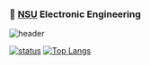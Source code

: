 ### 🌱 [NSU](https://nsu.ac.kr/) Electronic Engineering
<!-- Color: #B983FF | #94B3FD | #94DAFF | #99FEFF -->

![header](https://capsule-render.vercel.app/api?type=waving&color=94B3FD&height=300&section=header&text=NJHDev&fontSize=70&animation=fadeIn&fontAlignY=38&desc=NSU%20E.E.%20Student&descAlignY=51&descAlign=62)

[![status](https://github-readme-stats.vercel.app/api?username=NJHDev&count_private=true&show_icons=true&title_color=B983FF&text_color=ddd&icon_color=94B3FD&bg_color=0d1117&border_color=fff&border_radius=10&card_width=450)](https://github.com/anuraghazra/github-readme-stats) 
[![Top Langs](https://github-readme-stats.vercel.app/api/top-langs/?username=NJHDev&layout=compact&title_color=B983FF&text_color=ddd&icon_color=94B3FD&bg_color=0d1117&border_color=fff&border_radius=10&card_width=300)](https://github.com/anuraghazra/github-readme-stats)



<!--
**NJHdev/NJHDev** is a ✨ _special_ ✨ repository because its `README.md` (this file) appears on your GitHub profile.

Here are some ideas to get you started:

- 🔭 I’m currently working on ...
- 🌱 I’m currently learning ...
- 👯 I’m looking to collaborate on ...
- 🤔 I’m looking for help with ...
- 💬 Ask me about ...
- 📫 How to reach me: ...
- 😄 Pronouns: ...
- ⚡ Fun fact: ...
-->
